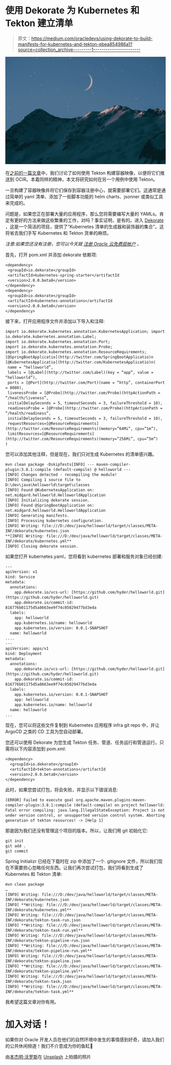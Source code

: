 # 使用 Dekorate 为 Kubernetes 和 Tekton 建立清单

> 原文：<https://medium.com/oracledevs/using-dekorate-to-build-manifests-for-kubernetes-and-tekton-ebea854986a1?source=collection_archive---------1----------------------->

![](img/348f73676b498158b1f23cb3e6b9a0af.png)

在[之前的一篇文章](https://lmukadam.medium.com/running-continuous-integration-on-oke-with-tekton-353684c15730)中，我们讨论了如何使用 Tekton 构建容器映像，以便将它们推送到 OCIR。本着同样的精神，本文将研究如何在另一个用例中使用 Tekton。

一旦构建了容器映像并将它们保存到容器注册中心，就需要部署它们。这通常是通过简单的 yaml 清单、添加了一些脚本功能的 helm charts、jsonner 或类似工具来完成的。

问题是，如果您正在部署大量的应用程序，那么您将需要编写大量的 YAMLs。肯定有更好的方法来做这些繁重的工作，对吗？事实证明，是有的。进入 [Dekorate](https://dekorate.io/) ，这是一个简洁的项目，提供了“Kubernetes 清单的生成器和装饰器的集合”。这将省去我们手写 Kubernetes 和 Tekton 货单的麻烦。

*注意:如果您还没有注册，您可以今天就* [*注册 Oracle 云免费层帐户*](https://signup.cloud.oracle.com/?language=en_US&sourceType=:ex:tb:::::RC_WWMK220210P00062:Medium_DekorateManifestKubernetes&SC=:ex:tb:::::RC_WWMK220210P00062:Medium_DekorateManifestKubernetes&pcode=WWMK220210P00062) *。*

首先，打开 pom.xml 并添加 dekorate 依赖项:

```
<dependency>
 <groupId>io.dekorate</groupId>
 <artifactId>kubernetes-spring-starter</artifactId
 <version>2.0.0.beta8</version>
</dependency>
<dependency>
 <groupId>io.dekorate</groupId>
 <artifactId>kubernetes-annotations</artifactId
 <version>2.0.0.beta8</version>
</dependency>
```

接下来，打开应用程序文件并添加以下导入和注释:

```
import io.dekorate.kubernetes.annotation.KubernetesApplication; import io.dekorate.kubernetes.annotation.Label;
import io.dekorate.kubernetes.annotation.Port;
import io.dekorate.kubernetes.annotation.Probe;
import io.dekorate.kubernetes.annotation.ResourceRequirements;
[@SpringBootApplicatio](http://twitter.com/SpringBootApplicatio)n
[@KubernetesApplicatio](http://twitter.com/KubernetesApplicatio)n(
 name = “helloworld”,
 labels = [@Label](http://twitter.com/Label)(key = “app”, value = “helloworld”),
 ports = [@Port](http://twitter.com/Port)(name = “http”, containerPort = 8080),
 livenessProbe = [@Probe](http://twitter.com/Probe)(httpActionPath = “/health/liveness”, 
 initialDelaySeconds = 5, timeoutSeconds = 3, failureThreshold = 10),
 readinessProbe = [@Probe](http://twitter.com/Probe)(httpActionPath = “/health/readiness”,
 initialDelaySeconds = 5, timeoutSeconds = 3, failureThreshold = 10),
 requestResources=[@ResourceRequirements](http://twitter.com/ResourceRequirements)(memory=”64Mi”, cpu=”1m”),
 limitResources=[@ResourceRequirements](http://twitter.com/ResourceRequirements)(memory=”256Mi”, cpu=”5m”)
)
```

您可以添加其他注释，但是现在，我们只对生成 Kubernetes 的清单感兴趣。

```
mvn clean package -DskipTests[INFO] --- maven-compiler-plugin:3.8.1:compile (default-compile) @ helloworld ---                                                                                                             
[INFO] Changes detected - recompiling the module!                                                                                                                                             
[INFO] Compiling 1 source file to D:\dev\java\helloworld\target\classes                                                                                                                       
[INFO] Found @KubernetesApplication on: net.midgard.helloworld.HelloworldApplication                                                                                                          
[INFO] Initializing dekorate session.                                                                                                                                                         
[INFO] Found @SpringBootApplication on: net.midgard.helloworld.HelloworldApplication                                                                                                          
[INFO] Generating manifests.                                                                                                                                                                  
[INFO] Processing kubernetes configuration.                                                                                                                                                   
[INFO] Writing: file:///D:/dev/java/helloworld/target/classes/META-INF/dekorate/kubernetes.json                                                                                               
**[INFO] Writing: file:///D:/dev/java/helloworld/target/classes/META-INF/dekorate/kubernetes.yml**                                                                                                
[INFO] Closing dekorate session.
```

如果您打开 kubernetes.yaml，您将看到 kubernetes 部署和服务对象已经创建:

```
---
apiVersion: v1
kind: Service
metadata:
  annotations:
    app.dekorate.io/vcs-url: [https://github.com/hyder/helloworld.git](https://github.com/hyder/helloworld.git)
    app.dekorate.io/commit-id: 816776b01175d5a8663ee9f74c05029477bd3eda
  labels:
    app: helloworld
    app.kubernetes.io/name: helloworld
    app.kubernetes.io/version: 0.0.1-SNAPSHOT
  name: helloworld
....
---
apiVersion: apps/v1
kind: Deployment
metadata:
  annotations:
    app.dekorate.io/vcs-url: [https://github.com/hyder/helloworld.git](https://github.com/hyder/helloworld.git)
    app.dekorate.io/commit-id: 816776b01175d5a8663ee9f74c05029477bd3eda
  labels:
    app.kubernetes.io/version: 0.0.1-SNAPSHOT
    app: helloworld
    app.kubernetes.io/name: helloworld
  name: helloworld
...
```

现在，您可以将这些文件复制到 Kubernetes 应用程序 infra git repo 中，并让 ArgoCD 之类的 CD 工具为您自动部署。

您还可以使用 Dekorate 为您生成 Tekton 任务、管道、任务运行和管道运行。只需将以下内容添加到 pom.xml:

```
<dependency>
  <groupId>io.dekorate</groupId>
  <artifactId>tekton-annotations</artifactId
  <version>2.0.0.beta8</version>
</dependency>
```

此时，如果您尝试打包，将会失败，并显示以下错误消息:

```
[ERROR] Failed to execute goal org.apache.maven.plugins:maven-compiler-plugin:3.8.1:compile (default-compile) on project helloworld: Fatal error compiling: java.lang.IllegalStateException: Project is not under version control, or unsupported version control system. Aborting generation of tekton resources! -> [Help 1]
```

那是因为我们还没有管理这个项目的版本。所以，让我们用 git 初始化它:

```
git init
git add .
git commit
```

Spring Initializr 已经在下载时在 zip 中添加了一个. gitignore 文件，所以我们现在不需要担心忽略任何东西。让我们再次尝试打包，我们将看到生成了 Kubernetes 和 Tekton 清单:

```
mvn clean package
…
[INFO] Writing: file:///D:/dev/java/helloworld/target/classes/META-INF/dekorate/kubernetes.json 
[INFO] **Writing: file:///D:/dev/java/helloworld/target/classes/META-INF/dekorate/kubernetes.yml** 
[INFO] Writing: file:///D:/dev/java/helloworld/target/classes/META-INF/dekorate/tekton-task-run.json 
[INFO] **Writing: file:///D:/dev/java/helloworld/target/classes/META-INF/dekorate/tekton-task-run.yml** 
[INFO] Writing: file:///D:/dev/java/helloworld/target/classes/META-INF/dekorate/tekton-pipeline-run.json 
[INFO] **Writing: file:///D:/dev/java/helloworld/target/classes/META-INF/dekorate/tekton-pipeline-run.yml** 
[INFO] Writing: file:///D:/dev/java/helloworld/target/classes/META-INF/dekorate/tekton-pipeline.json 
[INFO] **Writing: file:///D:/dev/java/helloworld/target/classes/META-INF/dekorate/tekton-pipeline.yml** 
[INFO] Writing: file:///D:/dev/java/helloworld/target/classes/META-INF/dekorate/tekton-task.json 
[INFO] **Writing: file:///D:/dev/java/helloworld/target/classes/META-INF/dekorate/tekton-task.yml**
```

我希望这篇文章对你有用。

# 加入对话！

如果你对 Oracle 开发人员在他们的自然环境中发生的事情感到好奇，请加入我们的公共休闲频道！我们不介意成为你的鱼缸🐠

由[本杰明·沃罗斯](https://unsplash.com/@vorosbenisop?utm_source=unsplash&utm_medium=referral&utm_content=creditCopyText)在 [Unsplash](https://unsplash.com/s/photos/sky-moon?utm_source=unsplash&utm_medium=referral&utm_content=creditCopyText) 上拍摄的照片